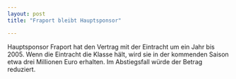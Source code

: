 ```yaml
---
layout: post
title: "Fraport bleibt Hauptsponsor"

---
```


Hauptsponsor Fraport hat den Vertrag mit der Eintracht um ein Jahr bis 2005. Wenn die Eintracht die Klasse hält, wird sie in der kommenden Saison etwa drei Millionen Euro erhalten. Im Abstiegsfall würde der Betrag reduziert.


